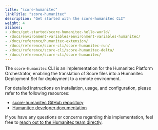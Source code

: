 ```yaml
---
title: "score-humanitec"
linkTitle: "score-humanitec"
description: "Get started with the score-humanitec CLI"
weight: 4
aliases:
- /docs/get-started/score-humanitec-hello-world/
- /docs/environment-variables/environment-variables-humanitec/
- /docs/reference/humanitec-extension/
- /docs/reference/score-cli/score-humanitec-run/
- /docs/reference/score-cli/score-humanitec-delta/
- /docs/reference/score-cli/score-humanitec/
---
```


The `score-humanitec` CLI is an implementation for the Humanitec Platform Orchestrator, enabling the translation of Score files into a Humanitec Deployment Set for deployment to a remote environment.

For detailed instructions on installation, usage, and configuration, please refer to the following resources:

- [score-humanitec GitHub repository](https://github.com/score-spec/score-humanitec)
- [Humanitec developer documentation](https://developer.humanitec.com/score/installation)

If you have any questions or concerns regarding this implementation, feel free to [reach out to the Humanitec team directly](https://developer.humanitec.com/support/contact).
